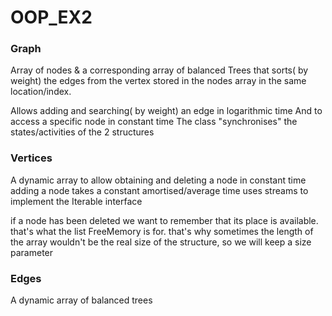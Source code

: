 # OOP_EX2

### Graph
Array of nodes & a corresponding array of balanced Trees
that sorts( by weight) the edges from the vertex stored in the nodes array
in the same location/index.

Allows adding and searching( by weight) an edge in logarithmic time
And to access a specific node in constant time
The class "synchronises" the states/activities of the 2 structures

### Vertices

A dynamic array to allow obtaining and deleting a node in constant time
adding a node takes a constant amortised/average time
uses streams to implement the Iterable interface

if a node has been deleted we want to remember that its place
is available. that's what the list FreeMemory is for.
that's why sometimes the length of the
array wouldn't be the real size of the structure,
so we will keep a size parameter

### Edges
A dynamic array of balanced trees
